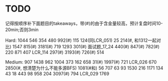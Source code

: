 # TODO
记得按顺序补下面题目的takeaways，带(#)的由于含金量较高，预计复盘时间10-20min;否则3min

Hard: 1044 546 354 480 992(#) 115 124(同LCR_051) 25 214(#, 和1312一起对比) 1547 815(#) 3181(#) 719
1293 301(#) 面试题_17_24 440(#) 847(#) 782(#) 220 871 407 LCR_114 297(#) 3193(#) 726(#) 514

Medium: 907 1438 962 1004 373 162 658 31(#) 1997(#) 721 LCR_026 670 2850(#, 想清楚为什么不能多源BFS)
1081(#和) 56 707 63 93 1530 216 1171 134 43 18 443 
98 958 204 3097(#) 794 LCR_029 1769


